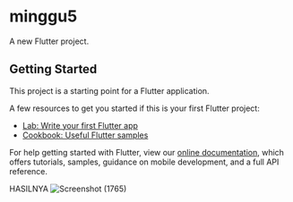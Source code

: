 # minggu5

A new Flutter project.

## Getting Started

This project is a starting point for a Flutter application.

A few resources to get you started if this is your first Flutter project:

- [Lab: Write your first Flutter app](https://flutter.dev/docs/get-started/codelab)
- [Cookbook: Useful Flutter samples](https://flutter.dev/docs/cookbook)

For help getting started with Flutter, view our
[online documentation](https://flutter.dev/docs), which offers tutorials,
samples, guidance on mobile development, and a full API reference.

HASILNYA
![Screenshot (1765)](https://user-images.githubusercontent.com/89897038/159206021-09a0b789-4ef5-49a9-9dd8-7136c23cb82f.png)
